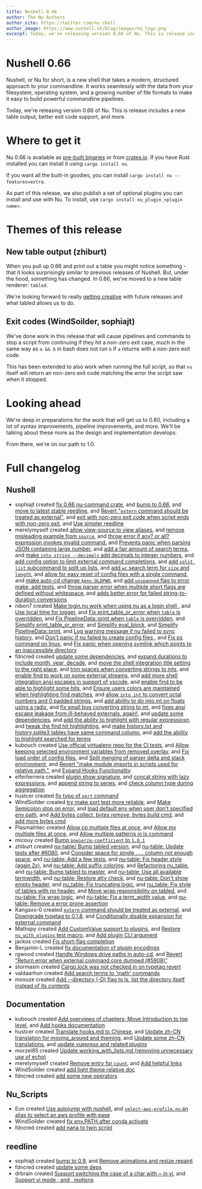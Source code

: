 ```yaml
---
title: Nushell 0.66
author: The Nu Authors
author_site: https://twitter.com/nu_shell
author_image: https://www.nushell.sh/blog/images/nu_logo.png
excerpt: Today, we're releasing version 0.66 of Nu. This is release includes a new table output, better exit code support, and more.
---
```


# Nushell 0.66

Nushell, or Nu for short, is a new shell that takes a modern, structured approach to your commandline. It works seamlessly with the data from your filesystem, operating system, and a growing number of file formats to make it easy to build powerful commandline pipelines.

Today, we're releasing version 0.66 of Nu. This is release includes a new table output, better exit code support, and more.

<!-- more -->

# Where to get it

Nu 0.66 is available as [pre-built binaries](https://github.com/nushell/nushell/releases/tag/0.66.0) or from [crates.io](https://crates.io/crates/nu). If you have Rust installed you can install it using `cargo install nu`.

If you want all the built-in goodies, you can install `cargo install nu --features=extra`.

As part of this release, we also publish a set of optional plugins you can install and use with Nu. To install, use `cargo install nu_plugin_<plugin name>`.

# Themes of this release

## New table output (zhiburt)

When you pull up 0.66 and print out a table you might notice something - that it looks surprisingly similar to previous releases of Nushell. But, under the hood, something has changed. In 0.66, we've moved to a new table renderer: `tabled`.

We're looking forward to really [getting creative](https://github.com/zhiburt/tabled/issues/198) with future releases and what tabled allows us to do.

## Exit codes (WindSoilder, sophiajt)

We've done work in this release that will cause pipelines and commands to stop a script from continuing if they hit a non-zero exit case, much in the same way as `a && b` in bash does not run `b` if `a` returns with a non-zero exit code.

This has been extended to also work when running the full script, so that `nu` itself will return an non-zero exit code matching the error the script saw when it stopped.

# Looking ahead

We're deep in preparations for the work that will get us to 0.80, including a lot of syntax improvements, pipeline improvements, and more. We'll be talking about these more as the design and implementation develops.

From there, we're on our path to 1.0.

# Full changelog

## Nushell

- sophiajt created [fix 0.66 nu-command crate](https://github.com/nushell/nushell/pull/6138), and [bump to 0.66](https://github.com/nushell/nushell/pull/6137), and [move to latest stable reedline](https://github.com/nushell/nushell/pull/6136), and [Revert "`extern` command should be treated as external"](https://github.com/nushell/nushell/pull/6116), and [exit with non-zero exit code when script ends with non-zero exit](https://github.com/nushell/nushell/pull/6115), and [Use simpler reedline](https://github.com/nushell/nushell/pull/6016)
- merelymyself created [allow view-source to view aliases](https://github.com/nushell/nushell/pull/6135), and [remove misleading example from `source`](https://github.com/nushell/nushell/pull/6118), and [throw error if any? or all? expression invokes invalid command](https://github.com/nushell/nushell/pull/6110), and [Prevents panic when parsing JSON containing large number](https://github.com/nushell/nushell/pull/6096), and [add a fair amount of search terms](https://github.com/nushell/nushell/pull/6090), and [make `into string --decimals` add decimals to integer numbers](https://github.com/nushell/nushell/pull/6084), and [add config option to limit external command completions](https://github.com/nushell/nushell/pull/6076), and [add `split list` subcommand to split up lists](https://github.com/nushell/nushell/pull/6062), and [add `wc` search term for `size` and `length`](https://github.com/nushell/nushell/pull/6056), and [allow for easy reset of config files with a single command](https://github.com/nushell/nushell/pull/6041), and [make auto-cd change `$env.OLDPWD`](https://github.com/nushell/nushell/pull/6019), and [add `unspanned` flag to error make, add tests](https://github.com/nushell/nushell/pull/6017), and [throw parser error when multiple short flags are defined without whitespace](https://github.com/nushell/nushell/pull/6000), and [adds better error for failed string-to-duration conversions](https://github.com/nushell/nushell/pull/5977)
- nibon7 created [Make login.nu work when using nu as a login shell ](https://github.com/nushell/nushell/pull/6134), and [Use local time for logger](https://github.com/nushell/nushell/pull/6132), and [Fix print_table_or_error when `table` is overridden](https://github.com/nushell/nushell/pull/6130), and [Fix PipelineData::print when `table` is overridden](https://github.com/nushell/nushell/pull/6129), and [Simplify print_table_or_error](https://github.com/nushell/nushell/pull/6122), and [Simplify eval_block](https://github.com/nushell/nushell/pull/6121), and [Simplify PipelineData::print](https://github.com/nushell/nushell/pull/6119), and [Log warning message if nu failed to sync history](https://github.com/nushell/nushell/pull/6106), and [Don't panic if nu failed to create config files ](https://github.com/nushell/nushell/pull/6104), and [Fix ps command on linux](https://github.com/nushell/nushell/pull/6047), and [Fix panic when opening symlink which points to an inaccessible directory](https://github.com/nushell/nushell/pull/6034)
- fdncred created [update some dependencies](https://github.com/nushell/nushell/pull/6131), and [expand durations to include month, year, decade](https://github.com/nushell/nushell/pull/6123), and [move the shell integration title setting to the right place](https://github.com/nushell/nushell/pull/6112), and [trim spaces when converting strings to ints](https://github.com/nushell/nushell/pull/6105), and [enable find to work on some external streams](https://github.com/nushell/nushell/pull/6094), and [add more shell integration ansi escapes in support of vscode](https://github.com/nushell/nushell/pull/6087), and [enable find to be able to highlight some hits](https://github.com/nushell/nushell/pull/6086), and [Ensure users colors are maintained when highlighting find matches](https://github.com/nushell/nushell/pull/6054), and [allow `into int` to convert octal numbers and 0 padded strings](https://github.com/nushell/nushell/pull/6053), and [add ability to do into int on floats using a radix](https://github.com/nushell/nushell/pull/6033), and [fix small bug converting string to int](https://github.com/nushell/nushell/pull/6031), and [fixes ansi escape leakage from ill-behaved externals, again!](https://github.com/nushell/nushell/pull/6012), and [update some dependencies](https://github.com/nushell/nushell/pull/6009), and [add the ability to highlight with regular expressiosn](https://github.com/nushell/nushell/pull/5992), and [tweak the find hit highlighting](https://github.com/nushell/nushell/pull/5981), and [make history.txt and history.sqlite3 tables have same command column](https://github.com/nushell/nushell/pull/5980), and [add the ability to highlight searched for terms](https://github.com/nushell/nushell/pull/5979)
- kubouch created [Use official virtualenv repo for the CI tests](https://github.com/nushell/nushell/pull/6127), and [Allow keeping selected environment variables from removed overlay](https://github.com/nushell/nushell/pull/6007), and [Fix load order of config files](https://github.com/nushell/nushell/pull/6006), and [Split merging of parser delta and stack environment](https://github.com/nushell/nushell/pull/6005), and [Revert "make module imports in scripts used for relative path."](https://github.com/nushell/nushell/pull/6002), and [Expand Hooks Functionality](https://github.com/nushell/nushell/pull/5982)
- elferherrera created [plugin show signature](https://github.com/nushell/nushell/pull/6126), and [concat string with lazy expressions](https://github.com/nushell/nushell/pull/6093), and [append string to series](https://github.com/nushell/nushell/pull/6089), and [check column type during aggregation](https://github.com/nushell/nushell/pull/6058)
- hustcer created [fix typo of `port` command](https://github.com/nushell/nushell/pull/6120)
- WindSoilder created [try make port test more reliable](https://github.com/nushell/nushell/pull/6117), and [Make Semicolon stop on error](https://github.com/nushell/nushell/pull/6079), and [load default env when user don't specified env path](https://github.com/nushell/nushell/pull/6040), and [Add bytes collect, bytes remove, bytes build cmd](https://github.com/nushell/nushell/pull/6008), and [add more bytes cmd](https://github.com/nushell/nushell/pull/5989)
- PlasmaIntec created [Allow cp multiple files at once](https://github.com/nushell/nushell/pull/6114), and [Allow mv multiple files at once](https://github.com/nushell/nushell/pull/6103), and [Allow multiple patterns in ls command](https://github.com/nushell/nushell/pull/6098)
- micouy created [Bump `powierza-coefficient` to `1.0.1`](https://github.com/nushell/nushell/pull/6099)
- zhiburt created [nu-table/ Bump tabled version](https://github.com/nushell/nushell/pull/6097), and [nu-table: Update tests after #6080](https://github.com/nushell/nushell/pull/6082), and [Consider space for single `...` column not enough space](https://github.com/nushell/nushell/pull/6080), and [nu-table: Add a few tests](https://github.com/nushell/nushell/pull/6074), and [nu-table: Fix header style (again 2x)](https://github.com/nushell/nushell/pull/6073), and [nu-table: Add suffix coloring](https://github.com/nushell/nushell/pull/6071), and [Refactoring nu_table](https://github.com/nushell/nushell/pull/6049), and [nu-table: Bump tabled to master](https://github.com/nushell/nushell/pull/6038), and [nu-table: Use all available termwidth](https://github.com/nushell/nushell/pull/6037), and [nu-table: Restore atty check](https://github.com/nushell/nushell/pull/6036), and [nu-table: Don't show empty header](https://github.com/nushell/nushell/pull/6035), and [nu_table: Fix truncating logic](https://github.com/nushell/nushell/pull/6028), and [nu_table: Fix style of tables with no header](https://github.com/nushell/nushell/pull/6025), and [Move wrap responsibility on tabled](https://github.com/nushell/nushell/pull/5999), and [nu-table: Fix wrap logic](https://github.com/nushell/nushell/pull/5998), and [nu-table: Fix a term_width value](https://github.com/nushell/nushell/pull/5997), and [nu-table: Remove a error prone assertion](https://github.com/nushell/nushell/pull/5993)
- Kangaxx-0 created [`extern` command should be treated as external](https://github.com/nushell/nushell/pull/6083), and [Downgrade typetag to 0.1.8](https://github.com/nushell/nushell/pull/6044), and [Conditionally disable expansion for external command](https://github.com/nushell/nushell/pull/6014)
- Mathspy created [Add CustomValue support to plugins](https://github.com/nushell/nushell/pull/6070), and [Restore `nu_with_plugins` test macro](https://github.com/nushell/nushell/pull/6065), and [Add plugin CLI argument](https://github.com/nushell/nushell/pull/6064)
- jackos created [Fix short-flag completion](https://github.com/nushell/nushell/pull/6067)
- Benjamin-L created [fix documentation of plugin encodings](https://github.com/nushell/nushell/pull/6052)
- rgwood created [Handle Windows drive paths in auto-cd](https://github.com/nushell/nushell/pull/6051), and [Revert "Return error when external command core dumped (#5908)"](https://github.com/nushell/nushell/pull/5987)
- stormasm created [Cargo.lock was not checked in on typetag revert](https://github.com/nushell/nushell/pull/6050)
- valdaarhun created [Add search terms to 'math' commands](https://github.com/nushell/nushell/pull/5990)
- moxuze created [Add --directory (-D) flag to ls, list the directory itself instead of its contents](https://github.com/nushell/nushell/pull/5970)

## Documentation

- kubouch created [Add overviews of chapters; Move Introduction to top level](https://github.com/nushell/nushell.github.io/pull/542), and [Add hooks documentation](https://github.com/nushell/nushell.github.io/pull/537)
- hustcer created [Translate hooks.md to Chinese](https://github.com/nushell/nushell.github.io/pull/541), and [Update zh-CN translation for moving_around and theming](https://github.com/nushell/nushell.github.io/pull/539), and [Update some zh-CN translations](https://github.com/nushell/nushell.github.io/pull/538), and [update vuepress and related plugins](https://github.com/nushell/nushell.github.io/pull/535)
- morzel85 created [Update working_with_lists.md (removing unnecessary use of echo)](https://github.com/nushell/nushell.github.io/pull/540)
- merelymyself created [Remove entry for `count`](https://github.com/nushell/nushell.github.io/pull/533), and [Add helpful links](https://github.com/nushell/nushell.github.io/pull/531)
- WindSoilder created [add light theme relative doc](https://github.com/nushell/nushell.github.io/pull/532)
- fdncred created [add some new operators](https://github.com/nushell/nushell.github.io/pull/530)

## Nu_Scripts

- Eun created [Use autojump with nushell](https://github.com/nushell/nu_scripts/pull/265), and [`select-aws-profile.nu` an alias to select an aws profile with ease](https://github.com/nushell/nu_scripts/pull/262)
- WindSoilder created [fix env.PATH after conda activate](https://github.com/nushell/nu_scripts/pull/264)
- fdncred created [add nana to twin script](https://github.com/nushell/nu_scripts/pull/263)

## reedline

- sophiajt created [bump to 0.9](https://github.com/nushell/reedline/pull/454), and [Remove animations and resize repaint](https://github.com/nushell/reedline/pull/451)
- fdncred created [update some deps](https://github.com/nushell/reedline/pull/453)
- drbrain created [Support switching the case of a char with ~ in vi](https://github.com/nushell/reedline/pull/452), and [Support vi mode ; and , motions](https://github.com/nushell/reedline/pull/450)
